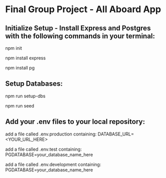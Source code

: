 # Final Group Project - All Aboard App

## Initialize Setup - Install Express and Postgres with the following commands in your terminal:

npm init

npm install express

npm install pg

## Setup Databases:

npm run setup-dbs

npm run seed

## Add your .env files to your local repository:

add a file called .env.production containing: DATABASE_URL=<YOUR_URL_HERE>

add a file called .env.test containing: PGDATABASE=your_database_name_here

add a file called .env.development containing: PGDATABASE=your_database_name_here
